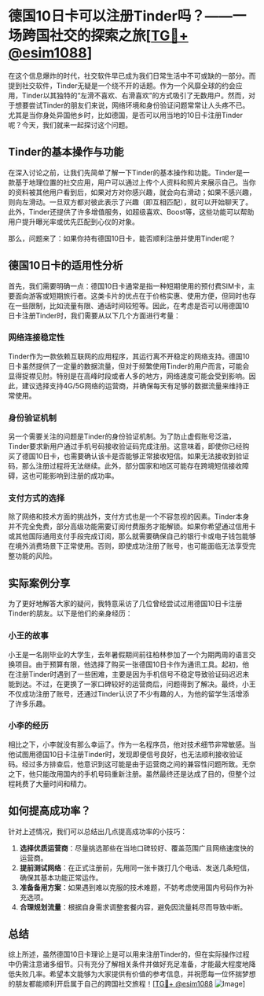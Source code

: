 # 德国10日卡可以注册Tinder吗？——一场跨国社交的探索之旅[[TG💪+ @esim1088](https://t.me/s/esim1088)]

在这个信息爆炸的时代，社交软件早已成为我们日常生活中不可或缺的一部分。而提到社交软件，Tinder无疑是一个绕不开的话题。作为一个风靡全球的约会应用，Tinder以其独特的“左滑不喜欢、右滑喜欢”的方式吸引了无数用户。然而，对于想要尝试Tinder的朋友们来说，网络环境和身份验证问题常常让人头疼不已。尤其是当你身处异国他乡时，比如德国，是否可以用当地的10日卡注册Tinder呢？今天，我们就来一起探讨这个问题。

## Tinder的基本操作与功能

在深入讨论之前，让我们先简单了解一下Tinder的基本操作和功能。Tinder是一款基于地理位置的社交应用，用户可以通过上传个人资料和照片来展示自己。当你的资料被其他用户看到后，如果对方对你感兴趣，就会向右滑动；如果不感兴趣，则向左滑动。一旦双方都对彼此表示了兴趣（即互相匹配），就可以开始聊天了。此外，Tinder还提供了许多增值服务，如超级喜欢、Boost等，这些功能可以帮助用户提升曝光率或优先匹配到心仪的对象。

那么，问题来了：如果你持有德国10日卡，能否顺利注册并使用Tinder呢？

## 德国10日卡的适用性分析

首先，我们需要明确一点：德国10日卡通常是指一种短期使用的预付费SIM卡，主要面向游客或短期旅行者。这类卡片的优点在于价格实惠、使用方便，但同时也存在一些限制，比如流量有限、通话时间较短等。因此，在考虑是否可以用德国10日卡注册Tinder时，我们需要从以下几个方面进行考量：

### 网络连接稳定性

Tinder作为一款依赖互联网的应用程序，其运行离不开稳定的网络支持。德国10日卡虽然提供了一定量的数据流量，但对于频繁使用Tinder的用户而言，可能会显得捉襟见肘。特别是在高峰时段或者人多的地方，网络速度可能会受到影响。因此，建议选择支持4G/5G网络的运营商，并确保每天有足够的数据流量来维持正常使用。

### 身份验证机制

另一个需要关注的问题是Tinder的身份验证机制。为了防止虚假账号泛滥，Tinder要求新用户通过手机号码接收验证码完成注册。这意味着，即使你已经购买了德国10日卡，也需要确认该卡是否能够正常接收短信。如果无法接收到验证码，那么注册过程将无法继续。此外，部分国家和地区可能存在跨境短信接收障碍，这也可能影响到注册的成功率。

### 支付方式的选择

除了网络和技术方面的挑战外，支付方式也是一个不容忽视的因素。Tinder本身并不完全免费，部分高级功能需要订阅付费服务才能解锁。如果你希望通过信用卡或其他国际通用支付手段完成订阅，那么就需要确保自己的银行卡或电子钱包能够在境外消费场景下正常使用。否则，即使成功注册了账号，也可能面临无法享受完整功能的风险。

## 实际案例分享

为了更好地解答大家的疑问，我特意采访了几位曾经尝试过用德国10日卡注册Tinder的朋友。以下是他们的亲身经历：

### 小王的故事

小王是一名刚毕业的大学生，去年暑假期间前往柏林参加了一个为期两周的语言交换项目。由于预算有限，他选择了购买一张德国10日卡作为通讯工具。起初，他在注册Tinder时遇到了一些困难，主要是因为手机信号不稳定导致验证码迟迟未能到达。不过，在更换了一家口碑较好的运营商后，问题得到了解决。最终，小王不仅成功注册了账号，还通过Tinder认识了不少有趣的人，为他的留学生活增添了许多乐趣。

### 小李的经历

相比之下，小李就没有那么幸运了。作为一名程序员，他对技术细节非常敏感。当他试图用德国10日卡注册Tinder时，发现即便信号良好，也无法顺利接收验证码。经过多方排查后，他意识到这可能是由于运营商之间的兼容性问题所致。无奈之下，他只能改用国内的手机号码重新注册。虽然最终还是达成了目的，但整个过程耗费了大量时间和精力。

## 如何提高成功率？

针对上述情况，我们可以总结出几点提高成功率的小技巧：

1. **选择优质运营商**：尽量挑选那些在当地口碑较好、覆盖范围广且网络速度快的运营商。
2. **提前测试网络**：在正式注册前，先用同一张卡拨打几个电话、发送几条短信，确保其基本功能正常运作。
3. **准备备用方案**：如果遇到难以克服的技术难题，不妨考虑使用国内号码作为补充选项。
4. **合理规划流量**：根据自身需求调整套餐内容，避免因流量耗尽而导致中断。

## 总结

综上所述，虽然德国10日卡理论上是可以用来注册Tinder的，但在实际操作过程中仍需注意诸多细节。只有充分了解相关条件并做好充足准备，才能最大程度地降低失败几率。希望本文能够为大家提供有价值的参考信息，并祝愿每一位怀揣梦想的朋友都能顺利开启属于自己的跨国社交旅程！[[TG💪+ @esim1088](https://t.me/s/esim1088) ![Image](https://i.postimg.cc/4NQfJmqS/Snipaste-2025-05-13-00-14-12.png)]